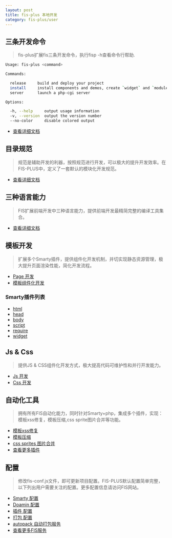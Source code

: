 ```yaml
---
layout: post
title: fis-plus 本地开发
category: fis-plus/user
---
```


## 三条开发命令

> fis-plus扩展fis三条开发命令，执行fisp -h查看命令行帮助.

```bash
Usage: fis-plus <command>

Commands:

  release     build and deploy your project
  install     install components and demos, create `widget` and `module`
  server      launch a php-cgi server

Options:

  -h, --help     output usage information
  -v, --version  output the version number
  --no-color     disable colored output
```
* [查看详细文档](./command.html)

## 目录规范

> 规范是辅助开发的利器，按照规范进行开发，可以极大的提升开发效率。在FIS-PLUS中，定义了一套默认的模块化开发规范。

* [查看详细文档](./directory-structure.html)

## 三种语言能力

> FIS扩展前端开发中三种语言能力，提供前端开发最精简完整的编译工具集合。

* [查看详细文档](http://fis.baidu.com/docs/more/fis-standard.html)

## 模板开发

> 扩展多个Smarty插件，提供组件化开发机制，并切实现静态资源管理，极大提升页面渲染性能，简化开发流程。

* [Page 开发](./page.html)
* [模板组件化开发](./page.html)

### Smarty插件列表

* [html](./smarty-plugin.html#html)
* [head](./smarty-plugin.html#head)
* [body](./smarty-plugin.html#body)
* [script](./smarty-plugin.html#script)
* [require](./smarty-plugin.html#require)
* [widget](./smarty-plugin.html#widget)

## Js & Css

> 提供JS & CSS组件化开发方式，极大提高代码可维护性和并行开发能力。

* [Js 开发](./js-widget.html)
* [Css 开发](./css-widget.html)

## 自动化工具

> 拥有所有FIS自动化能力，同时针对Smarty+php，集成多个插件，实现：模板xss修复，模板压缩,css sprite图片合并等功能。

* [模板xss修复](./xss.html)
* [模板压缩](./xss.html)
* [css sprites 图片合并](./xss.html)
* [查看更多插件](http://fis.baidu.com/docs/advance/plugin-list.html)

## 配置

> 修改fis-conf.js文件，即可更新项目配置。FIS-PLUS默认配置简单完整，以下列出用户需要关注的配置。更多配置信息请访问FIS网站。

* [Smarty 配置](./config.html#smarty)
* [Doamin 配置](./config.html#smarty)
* [插件 配置](./plugin.html)
* [打包 配置](./pack.html)
* [autopack 自动打包服务](http://solar.baidu.com/autopack)
* [查看更多FIS服务](http://solar.baidu.com/)

